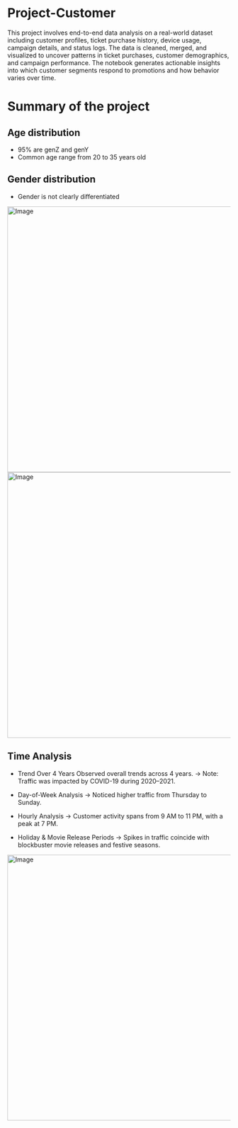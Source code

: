 # Project-Customer


This project involves end-to-end data analysis on a real-world dataset including customer profiles, ticket purchase history, device usage, campaign details, and status logs. The data is cleaned, merged, and visualized to uncover patterns in ticket purchases, customer demographics, and campaign performance. The notebook generates actionable insights into which customer segments respond to promotions and how behavior varies over time.

# Summary of the project
## Age distribution
* 95% are genZ and genY
* Common age range from 20 to 35 years old
## Gender distribution
* Gender is not clearly differentiated

<img width="600" alt="Image" src="https://github.com/user-attachments/assets/388a052c-0422-4d11-857f-2cf5173d0486" />
<img width="600" alt="Image" src="https://github.com/user-attachments/assets/b4608dac-8019-4f11-8cbb-c8034afdfc00" />

## Time Analysis
* Trend Over 4 Years
 Observed overall trends across 4 years.
→ Note: Traffic was impacted by COVID-19 during 2020–2021.

* Day-of-Week Analysis
→ Noticed higher traffic from Thursday to Sunday.

* Hourly Analysis
→ Customer activity spans from 9 AM to 11 PM, with a peak at 7 PM.

* Holiday & Movie Release Periods
→ Spikes in traffic coincide with blockbuster movie releases and festive seasons.

<img width="600" alt="Image" src="https://github.com/user-attachments/assets/51d2f3aa-33ad-4435-95fc-1dec0e5b63d9" />

